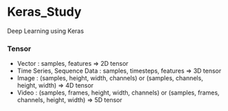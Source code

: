 # Keras_Study
Deep Learning using Keras 

### Tensor

- Vector : samples, features => 2D tensor
- Time Series, Sequence Data : samples, timesteps, features => 3D tensor
- Image : (samples, height, width, channels) or (samples, channels, height, width) => 4D tensor
- Video : (samples, frames, height, width, channels) or (samples, frames, channels, height, width) => 5D tensor

